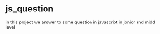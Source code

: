 # js_question
in this project we answer to some question in javascript in jonior and midd level 





